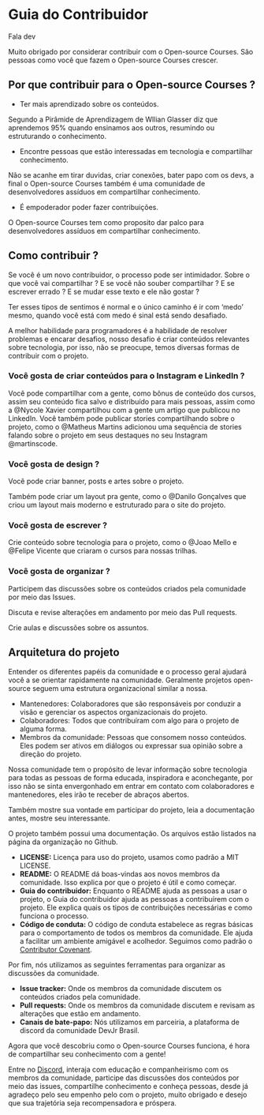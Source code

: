 # Guia do Contribuidor
Fala dev

Muito obrigado por considerar contribuir com o Open-source Courses. São pessoas como você que fazem o Open-source Courses crescer.

## Por que contribuir para o Open-source Courses ?

- Ter mais aprendizado sobre os conteúdos.

Segundo a Pirâmide de Aprendizagem de Wllian Glasser diz que aprendemos 95% quando ensinamos aos outros, resumindo ou estruturando o conhecimento.

- Encontre pessoas que estão interessadas em tecnologia e compartilhar conhecimento.

Não se acanhe em tirar duvidas, criar conexões, bater papo com os devs, a final o Open-source Courses também é uma comunidade de desenvolvedores assíduos em compartilhar conhecimento.

- É empoderador poder fazer contribuições.

O Open-source Courses tem como proposito dar palco para desenvolvedores assíduos em compartilhar conhecimento.

## Como contribuir ?

Se você é um novo contribuidor, o processo pode ser intimidador. Sobre o que você vai compartilhar ? E se você não souber compartilhar ? E se escrever errado ? E se mudar esse texto e ele não gostar ? 

Ter esses tipos de sentimos é normal e o único caminho é ir com ‘medo’ mesmo, quando você está com medo é sinal está sendo desafiado. 

A melhor habilidade para programadores é a habilidade de resolver problemas e encarar desafios, nosso desafio é criar conteúdos relevantes sobre tecnologia, por isso, não se preocupe, temos diversas formas de contribuir com o projeto.

### Você gosta de criar conteúdos para o Instagram e LinkedIn ?

Você pode compartilhar com a gente, como bônus de conteúdo dos cursos, assim seu conteúdo fica salvo e distribuído para mais pessoas, assim como a @Nycole Xavier compartilhou com a gente um artigo que publicou no LinkedIn.
Você também pode publicar stories compartilhando sobre o projeto, como o @Matheus Martins adicionou uma sequência de stories falando sobre o projeto em seus destaques no seu Instagram @martinscode.

### Você gosta de design ?

Você pode criar banner, posts e artes sobre o projeto.

Também pode criar um layout pra gente, como o @Danilo Gonçalves que criou um layout mais moderno e estruturado para o site do projeto.

### Você gosta de escrever ?

Crie conteúdo sobre tecnologia para o projeto, como o @Joao Mello e @Felipe  Vicente que criaram o cursos para nossas trilhas.

### Você gosta de organizar ?

Participem das discussões sobre os conteúdos criados pela comunidade por meio das Issues.

Discuta e revise alterações em andamento por meio das Pull requests.

Crie aulas e discussões sobre os assuntos.

## Arquitetura do projeto

Entender os diferentes papéis da comunidade e o processo geral ajudará você a se orientar rapidamente na comunidade.
Geralmente projetos open-source seguem uma estrutura organizacional similar a nossa.

- Mantenedores: Colaboradores que são responsáveis por conduzir a visão e gerenciar os aspectos organizacionais do projeto.
- Colaboradores: Todos que contribuíram com algo para o projeto de alguma forma.
- Membros da comunidade: Pessoas que consomem nosso conteúdos. Eles podem ser ativos em diálogos ou expressar sua opinião sobre a direção do projeto.

Nossa comunidade tem o propósito de levar informação sobre tecnologia para todas as pessoas de forma educada, inspiradora e aconchegante, por isso não se sinta envergonhado em entrar em contato com colaboradores e mantenedores, eles irão te receber de abraços abertos.

Também mostre sua vontade em participar do projeto,  leia a documentação antes, mostre seu interessante. 

O projeto também possui uma documentação. Os arquivos estão listados na página da organização no Github.

- **LICENSE:** Licença para uso do projeto, usamos como padrão a MIT LICENSE.
- **README:** O README dá boas-vindas aos novos membros da comunidade. Isso explica por que o projeto é útil e como começar.
- **Guia do contribuidor:** Enquanto o README ajuda as pessoas a usar o projeto, o Guia do contribuidor ajuda as pessoas a contribuírem com o projeto. Ele explica quais os tipos de contribuições necessárias e como funciona o processo.
- **Código de conduta:** O código de conduta estabelece as regras básicas para o comportamento de todos os membros da comunidade. Ele ajuda a facilitar um ambiente amigável e acolhedor. Seguimos como padrão o [Contributor Covenant](https://github.com/opensource-courses/.github/blob/main/CODE_OF_CONDUCT.md).

Por fim, nós utilizamos as seguintes ferramentas para organizar as discussões da comunidade.

- **Issue tracker:** Onde os membros da comunidade discutem os conteúdos criados pela comunidade.
- **Pull requests:** Onde os membros da comunidade discutem e revisam as alterações que estão em andamento.
- **Canais de bate-papo:** Nós utilizamos em parceiria, a plataforma de discord da comunidade DevJr Brasil.

Agora que você descobriu como o Open-source Courses funciona, é hora de compartilhar seu conhecimento com a gente!

Entre no [Discord](https://discord.gg/fStnJgTw), interaja com educação e companheirismo com os membros da comunidade, participe das discussões dos conteúdos por meio das issues, compartilhe conhecimento e conheça pessoas, desde já agradeço pelo seu empenho pelo com o projeto, muito obrigado e desejo que sua trajetória seja recompensadora e próspera.
